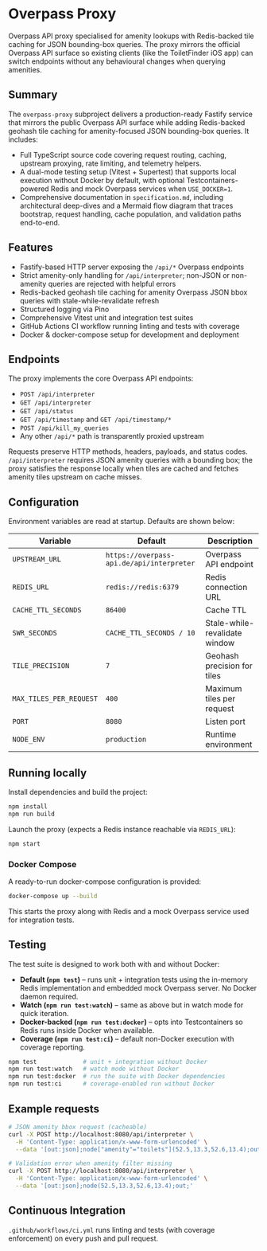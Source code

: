 # Overpass Proxy

Overpass API proxy specialised for amenity lookups with Redis-backed tile caching for JSON bounding-box queries. The proxy mirrors the official Overpass API surface so existing clients (like the ToiletFinder iOS app) can switch endpoints without any behavioural changes when querying amenities.

## Summary

The `overpass-proxy` subproject delivers a production-ready Fastify service that mirrors the public Overpass API surface while
adding Redis-backed geohash tile caching for amenity-focused JSON bounding-box queries. It includes:

- Full TypeScript source code covering request routing, caching, upstream proxying, rate limiting, and telemetry helpers.
- A dual-mode testing setup (Vitest + Supertest) that supports local execution without Docker by default, with optional
  Testcontainers-powered Redis and mock Overpass services when `USE_DOCKER=1`.
- Comprehensive documentation in `specification.md`, including architectural deep-dives and a Mermaid flow diagram that traces
  bootstrap, request handling, cache population, and validation paths end-to-end.

## Features

- Fastify-based HTTP server exposing the `/api/*` Overpass endpoints
- Strict amenity-only handling for `/api/interpreter`; non-JSON or non-amenity queries are rejected with helpful errors
- Redis-backed geohash tile caching for amenity Overpass JSON bbox queries with stale-while-revalidate refresh
- Structured logging via Pino
- Comprehensive Vitest unit and integration test suites
- GitHub Actions CI workflow running linting and tests with coverage
- Docker & docker-compose setup for development and deployment

## Endpoints

The proxy implements the core Overpass API endpoints:

- `POST /api/interpreter`
- `GET /api/interpreter`
- `GET /api/status`
- `GET /api/timestamp` and `GET /api/timestamp/*`
- `POST /api/kill_my_queries`
- Any other `/api/*` path is transparently proxied upstream

Requests preserve HTTP methods, headers, payloads, and status codes. `/api/interpreter` requires JSON amenity queries with a bounding box; the proxy satisfies the response locally when tiles are cached and fetches amenity tiles upstream on cache misses.

## Configuration

Environment variables are read at startup. Defaults are shown below:

| Variable | Default | Description |
| --- | --- | --- |
| `UPSTREAM_URL` | `https://overpass-api.de/api/interpreter` | Overpass API endpoint |
| `REDIS_URL` | `redis://redis:6379` | Redis connection URL |
| `CACHE_TTL_SECONDS` | `86400` | Cache TTL |
| `SWR_SECONDS` | `CACHE_TTL_SECONDS / 10` | Stale-while-revalidate window |
| `TILE_PRECISION` | `7` | Geohash precision for tiles |
| `MAX_TILES_PER_REQUEST` | `400` | Maximum tiles per request |
| `PORT` | `8080` | Listen port |
| `NODE_ENV` | `production` | Runtime environment |

## Running locally

Install dependencies and build the project:

```bash
npm install
npm run build
```

Launch the proxy (expects a Redis instance reachable via `REDIS_URL`):

```bash
npm start
```

### Docker Compose

A ready-to-run docker-compose configuration is provided:

```bash
docker-compose up --build
```

This starts the proxy along with Redis and a mock Overpass service used for integration tests.

## Testing

The test suite is designed to work both with and without Docker:

- **Default (`npm test`)** – runs unit + integration tests using the in-memory Redis implementation and embedded mock Overpass server. No Docker daemon required.
- **Watch (`npm run test:watch`)** – same as above but in watch mode for quick iteration.
- **Docker-backed (`npm run test:docker`)** – opts into Testcontainers so Redis runs inside Docker when available.
- **Coverage (`npm run test:ci`)** – default non-Docker execution with coverage reporting.

```bash
npm test             # unit + integration without Docker
npm run test:watch   # watch mode without Docker
npm run test:docker  # run the suite with Docker dependencies
npm run test:ci      # coverage-enabled run without Docker
```

## Example requests

```bash
# JSON amenity bbox request (cacheable)
curl -X POST http://localhost:8080/api/interpreter \
  -H 'Content-Type: application/x-www-form-urlencoded' \
  --data '[out:json];node["amenity"="toilets"](52.5,13.3,52.6,13.4);out;'

# Validation error when amenity filter missing
curl -X POST http://localhost:8080/api/interpreter \
  -H 'Content-Type: application/x-www-form-urlencoded' \
  --data '[out:json];node(52.5,13.3,52.6,13.4);out;'
```

## Continuous Integration

`.github/workflows/ci.yml` runs linting and tests (with coverage enforcement) on every push and pull request.
